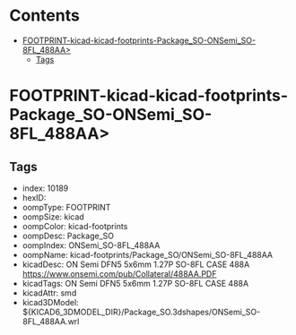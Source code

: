 



Contents
========

* [FOOTPRINT-kicad-kicad-footprints-Package_SO-ONSemi_SO-8FL_488AA>](#footprint-kicad-kicad-footprints-package_so-onsemi_so-8fl_488aa)
	* [Tags](#tags)

# FOOTPRINT-kicad-kicad-footprints-Package_SO-ONSemi_SO-8FL_488AA>

## Tags

- index: 10189
- hexID: 
- oompType: FOOTPRINT
- oompSize: kicad
- oompColor: kicad-footprints
- oompDesc: Package_SO
- oompIndex: ONSemi_SO-8FL_488AA
- oompName: kicad-footprints/Package_SO/ONSemi_SO-8FL_488AA
- kicadDesc: ON Semi DFN5 5x6mm 1.27P SO-8FL CASE 488A https://www.onsemi.com/pub/Collateral/488AA.PDF
- kicadTags: ON Semi DFN5 5x6mm 1.27P SO-8FL CASE 488A
- kicadAttr: smd
- kicad3DModel: ${KICAD6_3DMODEL_DIR}/Package_SO.3dshapes/ONSemi_SO-8FL_488AA.wrl
